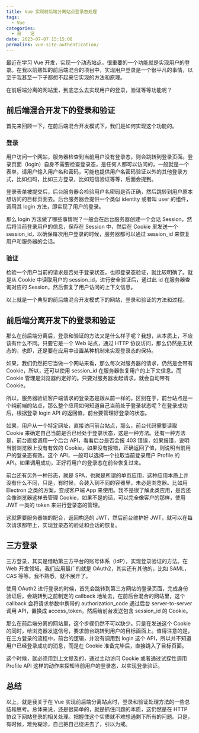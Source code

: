 ```yaml
---
title: Vue 实现前后端分离站点登录态处理
tags:
  - Vue
categories:
  - 日　　记
date: 2023-07-07 15:15:08
permalink: vue-site-authentication/
---
```


最近在学习 Vue 开发，实现一个动态站点，很重要的一个功能就是实现用户的登录。在我以前熟知的前后端混合的项目中，实现用户登录是一个很平凡的事情，以至于我甚至一下子都想不起来它实现的方法和原理。

在前后端分离的网站里，到底怎么去实现用户的登录，验证等等功能呢？

<!-- more -->

## 前后端混合开发下的登录和验证

首先来回顾一下，在前后端混合开发模式下，我们是如何实现这个功能的。

### 登录

用户访问一个网站，服务器检查到当前用户没有登录态，则会跳转到登录页面。登录页面（login）自身不需要检查登录态，是任何人都可以访问的，一般就是一个表单，请用户输入用户名和密码，可能也提供用户名密码验证以外的其他登录方式，比如扫码，比如三方登录，比如短信验证等等，后面会提到。

登录表单被提交后，后台服务器会检验用户名密码是否正确，然后跳转到用户原本想访问的目标页面去。后台服务器会提供一个类似 identity 或者叫 user 的组件，调用其 login 方法，即实现了用户的登录。

那么 login 方法做了哪些事情呢？一般会在后台服务器创建一个会话 Session，然后将当前登录用户的信息，保存在 Session 中，然后在 Cookie 里发送一个 session_id，以确保每次用户登录的时候，服务器都可以通过 session_id 来恢复用户和服务器的会话。

### 验证

检验一个用户当前的请求是否处于登录状态，也即登录态验证，就比较明确了。就是从 Cookie 中读取用户的 session_id，进行安全验证后，通过此 id 在服务器查询对应的 Session，然后恢复了用户访问的上下文信息。

以上就是一个典型的前后端混合开发模式下的网站，登录和验证的方法和过程。

## 前后端分离开发下的登录和验证

那么在前后端分离后，登录和验证的方法又是什么样子呢？我想，从本质上，不应该有什么不同。只要它是一个 Web 站点，通过 HTTP 协议访问，那么仍然是无状态的，也即，还是要在应用中设置某种机制来实现登录态的保持。

如果，我们仍然把它当做一个网站来看，那么每次对服务器的请求，仍然是会带有 Cookie，所以，还可以使用 session_id 在服务器恢复用户的上下文信息。而 Cookie 管理是浏览器约定好的。只要对服务器发起请求，就会自动带有 Cookie。

所以，服务器验证客户端请求的登录态是跟从前一样的。区别在于，前台站点是一个纯前端的站点，那么整个应用如何知道自己当前处于登录状态呢？在登录成功后，根据登录 login API 的返回值，前台要管理好登录的状态。

如果，用户从一个特定网址，直接访问前台站点，那么，前台代码需要读取 Cookie 来确定自己当前是否已经处于登录状态，这是一种方法。还有一种方法是，前台直接调用一个后台 API，看看后台是否会报 403 错误，如果报错，说明当前浏览器上没有有效的 Cookie，如果没有报错，正确返回了值，则说明当前用户的登录态有效。这个 API，一般可以选择一个拉取当前登录用户 Profile 的 API。如果调用成功，正好将用户的登录态在前台恢复过来。

前台还有另外一种形态，就是 SPA，也就是所谓的单页应用，这种应用本质上并没有什么不同，只是，有时候，会装入到不同的容器里，未必是浏览器。比如用 Electron 之类的方案，变成客户端 App 来使用。我不是很了解此类应用，是否还会像浏览器这样去管理 Cookie，如果不是的话，可以完全像客户的那样，使用 JWT 一类的 token 来进行登录态的管理。

这就需要服务器端的配合，返回构造的 JWT，然后前台维护好 JWT，就可以在每次请求都带上，实现登录态的验证和会话的恢复。

## 三方登录

三方登录，其实是借助第三方平台的账号体系（IdP），实现登录验证的方法。在 Web 开发领域，我们应用最广的就是 OAuth2，其实还有其他的，比如 SAML，CAS 等等。我不熟悉，就不展开了。

使用 OAuth2 进行登录的时候，首先会跳转到第三方网站的登录页面，完成身份验证后，会跳转到之前制定的 callback 地址去，在前后台混合的网站里，这个 callback 会将请求参数中携带的 authorization_code 通过后台 server-to-server 调用 API，置换成 access_token，然后给前台发送包含 session_id 的 Cookie。

那么在前后端分离的网站里，这个步骤仍然不可以缺少。只是在发送这个 Cookie 的同时，给浏览器发送信号，要求前台跳转到用户的目标画面上。值得注意的是，在三方登录的流程中，前台的逻辑，并没有调用到 login 这个 API，所以并不知道用户已经登录成功的消息，而是在 Cookie 准备完毕后，直接跳入了目标页面。

这个时候，就必须用到上文提及的，通过主动访问 Cookie 或者通过试探性调用 Profile API 这样的动作来探知当前用户的登录态，以实现登录验证。

## 总结

以上，就是我关于在 Vue 实现前后端分离站点时，登录和验证处理方法的一些总结和思考。总体来说，还是很简单的，就是抓住问题的本质，这仍然是在 HTTP 协议下网站登录的相关处理。把握住这个实质就不难想通剩下所有的问题。只是，有时候，难免糊涂，自己把自己绕进去了，引以为戒。

